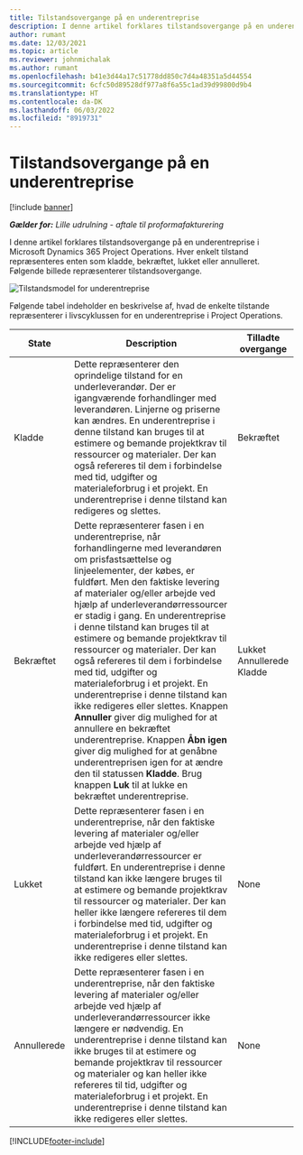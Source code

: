 ```yaml
---
title: Tilstandsovergange på en underentreprise
description: I denne artikel forklares tilstandsovergange på en underentreprise i Microsoft Dynamics 365 Project Operations, efterhånden som underentreprisen oprettes, udføres og lukkes.
author: rumant
ms.date: 12/03/2021
ms.topic: article
ms.reviewer: johnmichalak
ms.author: rumant
ms.openlocfilehash: b41e3d44a17c51778dd850c7d4a48351a5d44554
ms.sourcegitcommit: 6cfc50d89528df977a8f6a55c1ad39d99800d9b4
ms.translationtype: HT
ms.contentlocale: da-DK
ms.lasthandoff: 06/03/2022
ms.locfileid: "8919731"
---
```

# <a name="state-transitions-on-a-subcontract"></a>Tilstandsovergange på en underentreprise 

[!include [banner](../../includes/dataverse-preview.md)]

_**Gælder for:** Lille udrulning - aftale til proformafakturering_

I denne artikel forklares tilstandsovergange på en underentreprise i Microsoft Dynamics 365 Project Operations. Hver enkelt tilstand repræsenteres enten som kladde, bekræftet, lukket eller annulleret. Følgende billede repræsenterer tilstandsovergange.

![Tilstandsmodel for underentreprise](../media/SubconStates.png)  

Følgende tabel indeholder en beskrivelse af, hvad de enkelte tilstande repræsenterer i livscyklussen for en underentreprise i Project Operations.

| State | Description | Tilladte overgange |
| --- | --- | --- |
| Kladde | Dette repræsenterer den oprindelige tilstand for en underleverandør. Der er igangværende forhandlinger med leverandøren. Linjerne og priserne kan ændres. En underentreprise i denne tilstand kan bruges til at estimere og bemande projektkrav til ressourcer og materialer. Der kan også refereres til dem i forbindelse med tid, udgifter og materialeforbrug i et projekt. En underentreprise i denne tilstand kan redigeres og slettes. | Bekræftet |
| Bekræftet | Dette repræsenterer fasen i en underentreprise, når forhandlingerne med leverandøren om prisfastsættelse og linjeelementer, der købes, er fuldført. Men den faktiske levering af materialer og/eller arbejde ved hjælp af underleverandørressourcer er stadig i gang. En underentreprise i denne tilstand kan bruges til at estimere og bemande projektkrav til ressourcer og materialer. Der kan også refereres til dem i forbindelse med tid, udgifter og materialeforbrug i et projekt. En underentreprise i denne tilstand kan ikke redigeres eller slettes. Knappen **Annuller** giver dig mulighed for at annullere en bekræftet underentreprise. Knappen **Åbn igen** giver dig mulighed for at genåbne underentreprisen igen for at ændre den til statussen **Kladde**. Brug knappen **Luk** til at lukke en bekræftet underentreprise. | Lukket <br> Annullerede <br> Kladde |
| Lukket | Dette repræsenterer fasen i en underentreprise, når den faktiske levering af materialer og/eller arbejde ved hjælp af underleverandørressourcer er fuldført. En underentreprise i denne tilstand kan ikke længere bruges til at estimere og bemande projektkrav til ressourcer og materialer. Der kan heller ikke længere refereres til dem i forbindelse med tid, udgifter og materialeforbrug i et projekt. En underentreprise i denne tilstand kan ikke redigeres eller slettes. | None |
| Annullerede | Dette repræsenterer fasen i en underentreprise, når den faktiske levering af materialer og/eller arbejde ved hjælp af underleverandørressourcer ikke længere er nødvendig. En underentreprise i denne tilstand kan ikke bruges til at estimere og bemande projektkrav til ressourcer og materialer og kan heller ikke refereres til tid, udgifter og materialeforbrug i et projekt. En underentreprise i denne tilstand kan ikke redigeres eller slettes. | None |


[!INCLUDE[footer-include](../../includes/footer-banner.md)]
